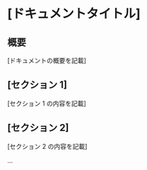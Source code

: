 # [ドキュメントタイトル]

## 概要

[ドキュメントの概要を記載]

## [セクション 1]

[セクション 1 の内容を記載]

## [セクション 2]

[セクション 2 の内容を記載]

...
